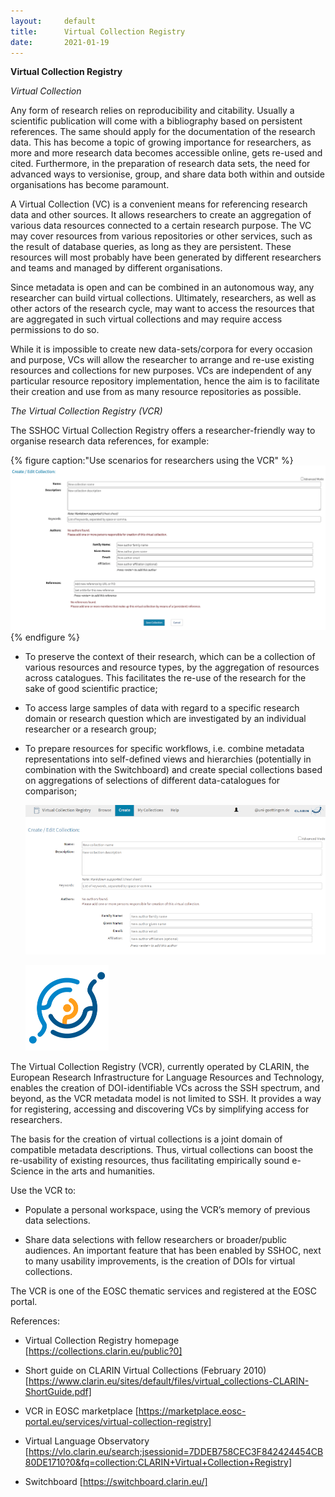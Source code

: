 ```yaml
---
layout:     default
title:      Virtual Collection Registry
date:       2021-01-19
---
```


**Virtual Collection Registry**

_Virtual Collection_

Any form of research relies on reproducibility and citability. Usually a scientific publication  will come with a bibliography based on persistent references. The same should apply for the documentation of the research data. This has become a topic of growing importance for researchers, as more and more research data becomes accessible online, gets re-used and cited. Furthermore, in the preparation of research data sets, the need for advanced ways to versionise, group, and share data both within and outside organisations has become paramount.

A Virtual Collection (VC) is a convenient means for referencing research data and other sources. It allows researchers to create an aggregation of various data resources connected to a certain research purpose. The VC may cover resources from various repositories or other services, such as the result of database queries, as long as they are persistent. These resources will most probably have been generated by different researchers and teams and managed by different organisations. 

Since metadata is open and can be combined in an autonomous way, any researcher can build virtual collections. Ultimately, researchers, as well as other actors of the research cycle, may want to access the resources that are aggregated in such virtual collections and may require access permissions to do so.

While it is impossible to create new data-sets/corpora for every occasion and purpose, VCs will allow the researcher to arrange and re-use existing resources and collections for new purposes. VCs are independent of any particular resource repository implementation, hence the aim is to facilitate their creation and use from as many resource repositories as possible.

_The Virtual Collection Registry (VCR)_

The SSHOC Virtual Collection Registry offers a researcher-friendly way to organise research data references, for example: 

{% figure caption:"Use scenarios for researchers using the VCR" %}
  ![Use scenarios for researchers using the VCR](images/Create_VC1.png)
{% endfigure %}

- To preserve the context of their research, which can be a collection of various resources and resource types, by the aggregation of resources across catalogues. This facilitates the re-use of the research for the sake of good scientific practice; 

- To access large samples of data with regard to a specific research domain or research question which are investigated by an individual researcher or a research group;

- To prepare resources for specific workflows, i.e. combine metadata representations into self-defined views and hierarchies (potentially in combination with the Switchboard) and create special collections based on aggregations of selections of different data-catalogues for comparison; 


  ![Virtual Collections](images/virtual_collections_02.png)


  ![Virtual Collections](images/SSHOC_logo_emblem.png)

The Virtual Collection Registry (VCR), currently operated by CLARIN, the European Research Infrastructure for Language Resources and Technology, enables the creation of DOI-identifiable VCs across the SSH spectrum, and beyond, as the VCR metadata model is not limited to SSH. It provides a way for registering, accessing and discovering VCs by simplifying access for researchers.

The basis for the creation of virtual collections is a joint domain of compatible metadata descriptions. Thus, virtual collections can boost the re-usability of existing resources, thus facilitating empirically sound e-Science in the arts and humanities.

Use the VCR to:

- Populate a personal workspace, using the VCR’s memory of previous data selections. 

- Share data selections with fellow researchers or broader/public audiences. An important feature that has been enabled by SSHOC, next to many usability improvements, is the creation of DOIs for virtual collections.


The VCR is one of the EOSC thematic services and registered at the EOSC portal.

References: 
- Virtual Collection Registry homepage [https://collections.clarin.eu/public?0]

- Short guide on CLARIN Virtual Collections (February 2010) [https://www.clarin.eu/sites/default/files/virtual_collections-CLARIN-ShortGuide.pdf]

- VCR in EOSC marketplace [https://marketplace.eosc-portal.eu/services/virtual-collection-registry]

- Virtual Language Observatory [https://vlo.clarin.eu/search;jsessionid=7DDEB758CEC3F842424454CB80DE1710?0&fq=collection:CLARIN+Virtual+Collection+Registry]

- Switchboard [https://switchboard.clarin.eu/]

